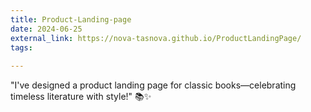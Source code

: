 ```yaml
---
title: Product-Landing-page
date: 2024-06-25
external_link: https://nova-tasnova.github.io/ProductLandingPage/
tags:
  
---
```

"I've designed a product landing page for classic books—celebrating timeless literature with style!" 📚✨